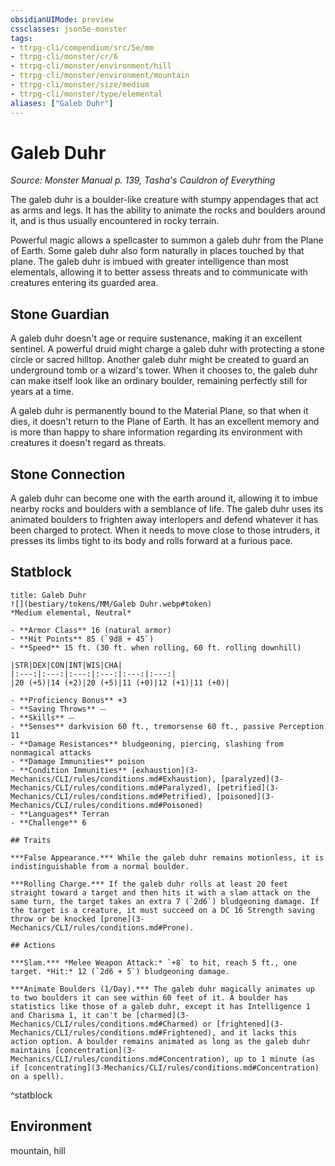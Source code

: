 ```yaml
---
obsidianUIMode: preview
cssclasses: json5e-monster
tags:
- ttrpg-cli/compendium/src/5e/mm
- ttrpg-cli/monster/cr/6
- ttrpg-cli/monster/environment/hill
- ttrpg-cli/monster/environment/mountain
- ttrpg-cli/monster/size/medium
- ttrpg-cli/monster/type/elemental
aliases: ["Galeb Duhr"]
---
```

# Galeb Duhr
*Source: Monster Manual p. 139, Tasha's Cauldron of Everything*  

The galeb duhr is a boulder-like creature with stumpy appendages that act as arms and legs. It has the ability to animate the rocks and boulders around it, and is thus usually encountered in rocky terrain.

Powerful magic allows a spellcaster to summon a galeb duhr from the Plane of Earth. Some galeb duhr also form naturally in places touched by that plane. The galeb duhr is imbued with greater intelligence than most elementals, allowing it to better assess threats and to communicate with creatures entering its guarded area.

## Stone Guardian

A galeb duhr doesn't age or require sustenance, making it an excellent sentinel. A powerful druid might charge a galeb duhr with protecting a stone circle or sacred hilltop. Another galeb duhr might be created to guard an underground tomb or a wizard's tower. When it chooses to, the galeb duhr can make itself look like an ordinary boulder, remaining perfectly still for years at a time.

A galeb duhr is permanently bound to the Material Plane, so that when it dies, it doesn't return to the Plane of Earth. It has an excellent memory and is more than happy to share information regarding its environment with creatures it doesn't regard as threats.

## Stone Connection

A galeb duhr can become one with the earth around it, allowing it to imbue nearby rocks and boulders with a semblance of life. The galeb duhr uses its animated boulders to frighten away interlopers and defend whatever it has been charged to protect. When it needs to move close to those intruders, it presses its limbs tight to its body and rolls forward at a furious pace.

## Statblock

```ad-statblock
title: Galeb Duhr
![](bestiary/tokens/MM/Galeb Duhr.webp#token)
*Medium elemental, Neutral*

- **Armor Class** 16 (natural armor)
- **Hit Points** 85 (`9d8 + 45`)
- **Speed** 15 ft. (30 ft. when rolling, 60 ft. rolling downhill)

|STR|DEX|CON|INT|WIS|CHA|
|:---:|:---:|:---:|:---:|:---:|:---:|
|20 (+5)|14 (+2)|20 (+5)|11 (+0)|12 (+1)|11 (+0)|

- **Proficiency Bonus** +3
- **Saving Throws** ⏤
- **Skills** ⏤
- **Senses** darkvision 60 ft., tremorsense 60 ft., passive Perception 11
- **Damage Resistances** bludgeoning, piercing, slashing from nonmagical attacks
- **Damage Immunities** poison
- **Condition Immunities** [exhaustion](3-Mechanics/CLI/rules/conditions.md#Exhaustion), [paralyzed](3-Mechanics/CLI/rules/conditions.md#Paralyzed), [petrified](3-Mechanics/CLI/rules/conditions.md#Petrified), [poisoned](3-Mechanics/CLI/rules/conditions.md#Poisoned)
- **Languages** Terran
- **Challenge** 6

## Traits

***False Appearance.*** While the galeb duhr remains motionless, it is indistinguishable from a normal boulder.

***Rolling Charge.*** If the galeb duhr rolls at least 20 feet straight toward a target and then hits it with a slam attack on the same turn, the target takes an extra 7 (`2d6`) bludgeoning damage. If the target is a creature, it must succeed on a DC 16 Strength saving throw or be knocked [prone](3-Mechanics/CLI/rules/conditions.md#Prone).

## Actions

***Slam.*** *Melee Weapon Attack:* `+8` to hit, reach 5 ft., one target. *Hit:* 12 (`2d6 + 5`) bludgeoning damage.

***Animate Boulders (1/Day).*** The galeb duhr magically animates up to two boulders it can see within 60 feet of it. A boulder has statistics like those of a galeb duhr, except it has Intelligence 1 and Charisma 1, it can't be [charmed](3-Mechanics/CLI/rules/conditions.md#Charmed) or [frightened](3-Mechanics/CLI/rules/conditions.md#Frightened), and it lacks this action option. A boulder remains animated as long as the galeb duhr maintains [concentration](3-Mechanics/CLI/rules/conditions.md#Concentration), up to 1 minute (as if [concentrating](3-Mechanics/CLI/rules/conditions.md#Concentration) on a spell).
```
^statblock

## Environment

mountain, hill